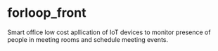# forloop_front

Smart office low cost apllication of IoT devices to monitor presence of people in meeting rooms and schedule meeting events.
